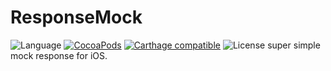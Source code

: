 # ResponseMock
![Language](https://img.shields.io/badge/Language-swift%203.1-orange.svg)
[![CocoaPods](https://img.shields.io/cocoapods/v/ResponseMock.svg?style=flat)](http://cocoadocs.org/docsets/ResponseMock/)
[![Carthage compatible](https://img.shields.io/badge/Carthage-compatible-4BC51D.svg?style=flat)](https://github.com/Carthage/Carthage)
![License](https://img.shields.io/github/license/mashape/apistatus.svg)
super simple mock response for iOS.